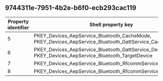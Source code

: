 ## 9744311e-7951-4b2e-b6f0-ecb293cac119

Property identifier | Shell property key | Shell name | Alias
--- | --- | --- | ---
5 | PKEY_Devices_AepService_Bluetooth_CacheMode, PKEY_Devices_AepService_Bluetooth_GattService_CacheMode | System.Devices.AepService.Bluetooth.CacheMode, System.Devices.AepService.Bluetooth.GattService.CacheMode | 
6 | PKEY_Devices_AepService_Bluetooth_GattService_Device, PKEY_Devices_AepService_Bluetooth_TargetDevice | System.Devices.AepService.Bluetooth.GattService.Device, System.Devices.AepService.Bluetooth.TargetDevice | 
7 | PKEY_Devices_AepService_Bluetooth_RfcommService_CacheMode | System.Devices.AepService.Bluetooth.RfcommService.CacheMode | 
8 | PKEY_Devices_AepService_Bluetooth_RfcommService_Device | System.Devices.AepService.Bluetooth.RfcommService.Device | 

